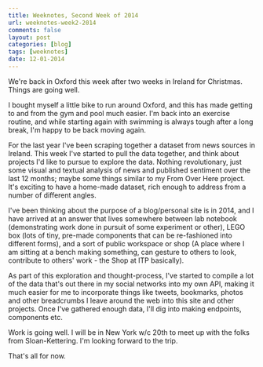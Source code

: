 ```yaml
---
title: Weeknotes, Second Week of 2014
url: weeknotes-week2-2014
comments: false
layout: post
categories: [blog]
tags: [weeknotes]
date: 12-01-2014
---
```

We're back in Oxford this week after two weeks in Ireland for Christmas. Things are going well. 

I bought myself a little bike to run around Oxford, and this has made getting to and from the gym and pool much easier. I'm back into an exercise routine, and while starting again with swimming is always tough after a long break, I'm happy to be back moving again. 

For the last year I've been scraping together a dataset from news sources in Ireland. This week I've started to pull the data together, and think about projects I'd like to pursue to explore the data. Nothing revolutionary, just some visual and textual analysis of news and published sentiment over the last 12 months; maybe some things similar to my From Over Here project. It's exciting to have a home-made dataset, rich enough to address from a number of different angles.

I've been thinking about the purpose of a blog/personal site is in 2014, and I have arrived at an answer that lives somewhere between lab notebook (demonstrating work done in pursuit of some experiment or other), LEGO box (lots of tiny, pre-made components that can be re-fashioned into different forms), and a sort of public workspace or shop (A place where I am sitting at a bench making something, can gesture to others to look, contribute to others' work - the Shop at ITP basically). 

As part of this exploration and thought-process, I've started to compile a lot of the data that's out there in my social networks into my own API, making it much easier for me to incorporate things like tweets, bookmarks, photos and other breadcrumbs I leave around the web into this site and other projects. Once I've gathered enough data, I'll dig into making endpoints, components etc.

Work is going well. I will be in New York w/c 20th to meet up with the folks from Sloan-Kettering. I'm looking forward to the trip.

That's all for now.

